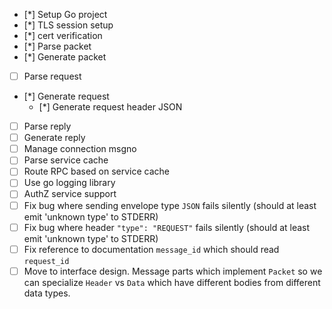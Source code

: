  - [*] Setup Go project
 - [*] TLS session setup
 - [*] cert verification
 - [*] Parse packet
 - [*] Generate packet
 - [ ] Parse request
 - [*] Generate request
   - [*] Generate request header JSON
 - [ ] Parse reply
 - [ ] Generate reply
 - [ ] Manage connection msgno
 - [ ] Parse service cache
 - [ ] Route RPC based on service cache
 - [ ] Use go logging library
 - [ ] AuthZ service support
 - [ ] Fix bug where sending envelope type `JSON` fails silently (should at least emit 'unknown type' to STDERR)
 - [ ] Fix bug where header `"type": "REQUEST"` fails silently (should at least emit 'unknown type' to STDERR)
 - [ ] Fix reference to documentation `message_id` which should read `request_id`
 - [ ] Move to interface design. Message parts which implement `Packet` so we can specialize `Header` vs `Data` which have different bodies from different data types.